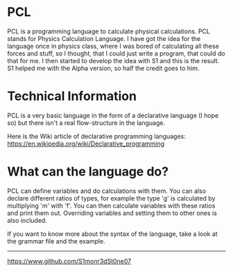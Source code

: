 # PCL
PCL is a programming language to calculate physical calculations. PCL stands for Physics Calculation Language. I have got the idea for the language once in physics class, where I was bored of calculating all these forces and stuff, so I thought, that I could just write a program, that could do that for me. I then started to develop the idea with S1 and this is the result. S1 helped me with the Alpha version, so half the credit goes to him.

# Technical Information
PCL is a very basic language in the form of a declarative language (I hope so) but there isn't a real flow-structure in the language.

Here is the Wiki article of declarative programming languages: https://en.wikipedia.org/wiki/Declarative_programming

# What can the language do?
PCL can define variables and do calculations with them. You can also declare different ratios of types, for example the type 'g' is calculated by multiplying 'm' with 'f'. You can then calculate variables with these ratios and print them out. Overriding variables and setting them to other ones is also included.

If you want to know more about the syntax of the language, take a look at the grammar file and the example.


---

https://www.github.com/S1monr3dSt0ne07
